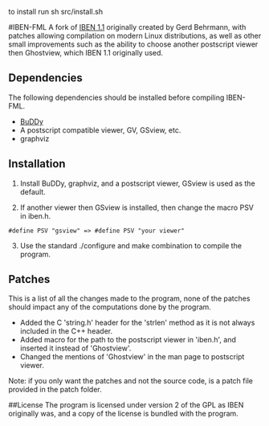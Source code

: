 to install run sh src/install.sh

#IBEN-FML
A fork of [IBEN 1.1](https://sourceforge.net/projects/iben/) originally created by Gerd Behrmann, with patches allowing compilation on modern Linux distributions, as well as other small improvements such as the ability to choose another postscript viewer then Ghostview, which IBEN 1.1 originally used.

## Dependencies
The following dependencies should be installed before compiling IBEN-FML.

+ [BuDDy](https://sourceforge.net/projects/buddy/)
+ A postscript compatible viewer, GV, GSview, etc.
+ graphviz 

## Installation
1. Install BuDDy, graphviz, and a postscript viewer, GSview is used as the default.

2. If another viewer then GSview is installed, then change the macro PSV in iben.h.
```
#define PSV "gsview" => #define PSV "your viewer"
```

3. Use the standard ./configure and make combination to compile the program.

## Patches
This is a list of all the changes made to the program, none of the patches should impact any of the computations done by the program.

+ Added the C 'string.h' header for the 'strlen' method as it is not always included in the C++ header.
+ Added macro for the path to the postscript viewer in 'iben.h', and inserted it instead of 'Ghostview'.
+ Changed the mentions of 'Ghostview' in the man page to postscript viewer.

Note: if you only want the patches and not the source code, is a patch file provided in the patch folder.

##License
The program is licensed under version 2 of the GPL as IBEN originally was, and a copy of the license is bundled with the program. 
